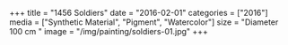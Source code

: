 +++
title = "1456 Soldiers"
date = "2016-02-01"
categories = ["2016"]
media = ["Synthetic Material", "Pigment", "Watercolor"]
size = "Diameter 100 cm "
image = "/img/painting/soldiers-01.jpg"
+++
